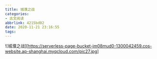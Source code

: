 ```yaml
---
title: 城濮之战
categories: 
- 古文阅读
abbrlink: 4215bd02
date: 2020-11-21 23:16:55
tags:
---
```

![城濮之战][https://serverless-page-bucket-jm08mud0-1300042459.cos-website.ap-shanghai.myqcloud.com/pic27.jpg]
